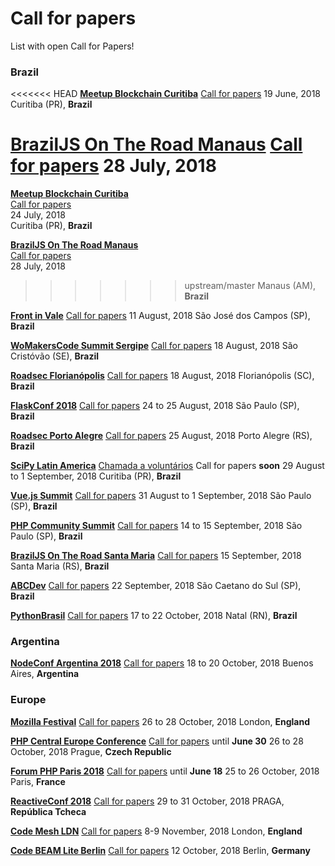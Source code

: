# Call for papers

List with open Call for Papers!

### Brazil

<<<<<<< HEAD
[**Meetup Blockchain Curitiba**](https://www.meetup.com/pt-BR/Blockchain-Curitiba/events/gkhzjpyxjbzb/)
[Call for papers](mailto:technology@jupter.co)
19 June, 2018
Curitiba (PR), **Brazil**

[**BrazilJS On The Road Manaus**](https://braziljs.org/eventos/braziljs-on-the-road-manaus/)
[Call for papers](https://docs.google.com/forms/d/e/1FAIpQLScI7xxd2QX5JwXmzL9ZUGAB3BH9iCJwz1d-ckcX_5H0KsK6Ug/viewform)
28 July, 2018
=======
[**Meetup Blockchain Curitiba**](https://www.meetup.com/pt-BR/Blockchain-Curitiba/events/250010911/)  
[Call for papers](mailto:technology@jupter.co)  
24 July, 2018  
Curitiba (PR), **Brazil**

[**BrazilJS On The Road Manaus**](https://braziljs.org/eventos/braziljs-on-the-road-manaus/)  
[Call for papers](https://docs.google.com/forms/d/e/1FAIpQLScI7xxd2QX5JwXmzL9ZUGAB3BH9iCJwz1d-ckcX_5H0KsK6Ug/viewform)  
28 July, 2018  
>>>>>>> upstream/master
Manaus (AM), **Brazil**

[**Front in Vale**](http://www.frontinvale.com.br)
[Call for papers](https://frontinvale.typeform.com/to/EcAYVU)
11 August, 2018
São José dos Campos (SP), **Brazil**

[**WoMakersCode Summit Sergipe**](http://womakerscode.org/womakerscode-summit-sergipe/)
[Call for papers](http://womakerscode.org/submeta-sua-palestra/)
18 August, 2018
São Cristóvão (SE), **Brazil**

[**Roadsec Florianópolis**](http://roadsec.com.br/florianopolis2018)
[Call for papers](http://roadsec.com.br/participe/#palestrantes)
18 August, 2018
Florianópolis (SC), **Brazil**

[**FlaskConf 2018**](https://2018.flask.python.org.br/)
[Call for papers](https://speakerfight.com/events/flaskconf-2018/)
24 to 25 August, 2018
São Paulo (SP), **Brazil**

[**Roadsec Porto Alegre**](http://roadsec.com.br/portoalegre2018)
[Call for papers](http://roadsec.com.br/participe/#palestrantes)
25 August, 2018
Porto Alegre (RS), **Brazil**

[**SciPy Latin America**](http://scipyla.org/conf/2018/)
[Chamada a voluntários](http://scipyla.org/conf/2018/get_involved/)
Call for papers **soon**
29 August to 1 September, 2018
Curitiba (PR), **Brazil**

[**Vue.js Summit**](https://vuejssummit.com/)
[Call for papers](https://docs.google.com/forms/d/e/1FAIpQLSfFP7wJhNkaYtVUwnKYLhgtW6HIr7ESVSXn_o86zbUMqTtbww/viewform)
31 August to 1 September, 2018
São Paulo (SP), **Brazil**

[**PHP Community Summit**](https://eventos.locaweb.com.br/proximos-eventos/php-community-summit-2018/)
[Call for papers](https://docs.google.com/forms/d/e/1FAIpQLScZwc4DVjEUiR99pDyuFPOcQeFfHbTgDizf7jz9QDUBfrRkvQ/viewform)
14 to 15 September, 2018
São Paulo (SP), **Brazil**

[**BrazilJS On The Road Santa Maria**](https://braziljs.org/eventos/braziljs-on-the-road-santa-maria/)
[Call for papers](https://docs.google.com/forms/d/e/1FAIpQLScrpj_s6P70vC0IsLLfSuy8Q4cMRc5FREiUQ4DvMrmIdYXbJA/viewform)
15 September, 2018
Santa Maria (RS), **Brazil**

[**ABCDev**](http://2018.abcdevelopers.org/)
[Call for papers](https://abcdevelopers.typeform.com/to/q779xK)
22 September, 2018
São Caetano do Sul (SP), **Brazil**

[**PythonBrasil**](https://2018.pythonbrasil.org.br/)
[Call for papers](https://speakerfight.com/events/python-brasil-2018-palestras/)
17 to 22 October, 2018
Natal (RN), **Brazil**

### Argentina

[**NodeConf Argentina 2018**](https://2018.nodeconf.com.ar/)
[Call for papers](https://2018.nodeconf.com.ar/cfp.html)
18 to 20 October, 2018
Buenos Aires, **Argentina**

### Europe

[**Mozilla Festival**](https://mozillafestival.org/)
[Call for papers](https://mozillafestival.org/proposals)
26 to 28 October, 2018
London, **England**

[**PHP Central Europe Conference**](https://2018.phpce.eu/en/)
[Call for papers](https://cfp.phpce.eu/) until **June 30**
26 to 28 October, 2018
Prague, **Czech Republic**

[**Forum PHP Paris 2018**](https://event.afup.org/en/)
[Call for papers](https://afup.org/event/forumphp2018?_locale=en) until **June 18**
25 to 26 October, 2018
Paris, **France**

[**ReactiveConf 2018**](https://reactiveconf.com/)
[Call for papers](https://reactiveconf.com/)
29 to 31 October, 2018
PRAGA, **República Tcheca**

[**Code Mesh LDN**](https://codesync.global/conferences/code-mesh-2018/)
[Call for papers](https://codesync.global/conferences/code-mesh-2018/#CallforTalks)
8-9 November, 2018
London, **England**

[**Code BEAM Lite Berlin**](https://codesync.global/conferences/code-beam-lite-berlin-2018/)
[Call for papers](https://codesync.global/conferences/code-beam-lite-berlin-2018/#CallforTalks)
12 October, 2018
Berlin, **Germany**
